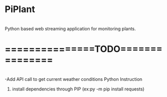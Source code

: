 <h1>PiPlant</h1>
<br/>
Python based web streaming application for monitoring plants.
<br/>
<h1>===============TODO===============</h1>
<br/>
-Add API call to get current weather conditions
Python Instruction 
<ol>
<li>install dependencies through PIP (ex:py -m pip install requests)</li>
</ol>

